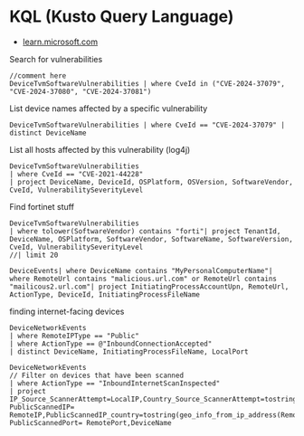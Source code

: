 # KQL (Kusto Query Language)
- [learn.microsoft.com](https://learn.microsoft.com/en-us/azure/data-explorer/kusto/query/)

Search for vulnerabilities
````
//comment here
DeviceTvmSoftwareVulnerabilities | where CveId in ("CVE-2024-37079", "CVE-2024-37080", "CVE-2024-37081")
````
List device names affected by a specific vulnerability
````
DeviceTvmSoftwareVulnerabilities | where CveId == "CVE-2024-37079" | distinct DeviceName
````
List all hosts affected by this vulnerability (log4j)
````
DeviceTvmSoftwareVulnerabilities
| where CveId == "CVE-2021-44228"
| project DeviceName, DeviceId, OSPlatform, OSVersion, SoftwareVendor, CveId, VulnerabilitySeverityLevel
````

Find fortinet stuff
````
DeviceTvmSoftwareVulnerabilities
| where tolower(SoftwareVendor) contains "forti"| project TenantId, DeviceName, OSPlatform, SoftwareVendor, SoftwareName, SoftwareVersion, CveId, VulnerabilitySeverityLevel
//| limit 20
````

````
DeviceEvents| where DeviceName contains "MyPersonalComputerName"| where RemoteUrl contains "malicious.url.com" or RemoteUrl contains "mailicous2.url.com"| project InitiatingProcessAccountUpn, RemoteUrl, ActionType, DeviceId, InitiatingProcessFileName
````

finding internet-facing devices
````
DeviceNetworkEvents
| where RemoteIPType == "Public"
| where ActionType == @"InboundConnectionAccepted"
| distinct DeviceName, InitiatingProcessFileName, LocalPort

DeviceNetworkEvents
// Filter on devices that have been scanned
| where ActionType == "InboundInternetScanInspected"
| project IP_Source_ScannerAttempt=LocalIP,Country_Source_ScannerAttempt=tostring(geo_info_from_ip_address(LocalIP).country), PublicScannedIP= RemoteIP,PublicScannedIP_country=tostring(geo_info_from_ip_address(RemoteIP).country), PublicScannedPort= RemotePort,DeviceName
````
